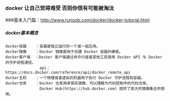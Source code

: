 ### docker  让自己觉得难受 否则你很有可能被淘汰   

###基本入门篇：http://www.runoob.com/docker/docker-tutorial.html



##### docker基本概念
    docker容器    ：容器是独立运行的一个或一组应用。
    docker镜像    ：Docker 镜像是用于创建 Docker 容器的模板。
    docker客户端  ：Docker 客户端通过命令行或者其他工具使用 Docker API 与 Docker 的守护进程通信。
                   api：https://docs.docker.com/reference/api/docker_remote_api
    docker主机    ：一个物理或者虚拟的机器用于执行 Docker 守护进程和容器。
    docker仓库    ：Docker 仓库用来保存镜像，可以理解为代码控制中的代码仓库。
                   Docker Hub(https://hub.docker.com) 提供了庞大的镜像集合供使用。

                   
                   